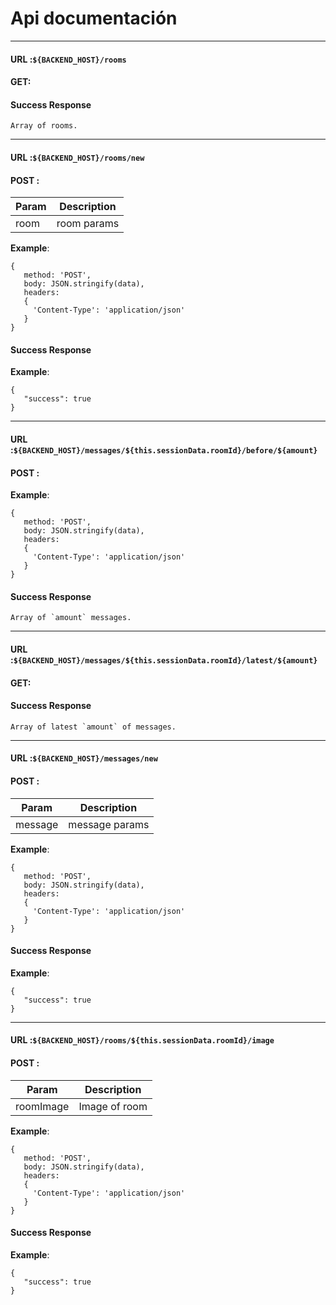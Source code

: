 # Api documentación

---
#### URL :`${BACKEND_HOST}/rooms`
#### GET:

#### Success Response
```
Array of rooms.
```
---
#### URL :`${BACKEND_HOST}/rooms/new`
#### POST : 
|Param |Description|
|-----|--------|
|room| room params |
    
**Example**:
 ```
{
    method: 'POST',
    body: JSON.stringify(data),
    headers: 
    {
      'Content-Type': 'application/json'
    }
}
``` 
#### Success Response
**Example**:
 ```
{
    "success": true
}
``` 
---
#### URL :`${BACKEND_HOST}/messages/${this.sessionData.roomId}/before/${amount}`
#### POST : 
    
**Example**:
 ```
{
    method: 'POST',
    body: JSON.stringify(data),
    headers: 
    {
      'Content-Type': 'application/json'
    }
}
``` 
#### Success Response
``` 
Array of `amount` messages.
``` 
---

#### URL :`${BACKEND_HOST}/messages/${this.sessionData.roomId}/latest/${amount}`
#### GET:

#### Success Response
```
Array of latest `amount` of messages.
```
---
#### URL :`${BACKEND_HOST}/messages/new`
#### POST : 
|Param |Description|
|-----|--------|
|message| message params |
    
**Example**:
 ```
{
    method: 'POST',
    body: JSON.stringify(data),
    headers: 
    {
      'Content-Type': 'application/json'
    }
}
``` 
#### Success Response
**Example**:
 ```
{
    "success": true
}
```
---
#### URL :`${BACKEND_HOST}/rooms/${this.sessionData.roomId}/image`
#### POST : 
|Param |Description|
|-----|--------|
|roomImage| Image of room |
    
**Example**:
 ```
{
    method: 'POST',
    body: JSON.stringify(data),
    headers: 
    {
      'Content-Type': 'application/json'
    }
}
``` 
#### Success Response
**Example**:
 ```
{
    "success": true
}
``` 